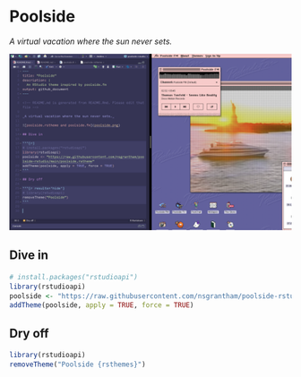 Poolside
================

<!-- README.md is generated from README.Rmd. Please edit that file -->

*A virtual vacation where the sun never sets.*

![poolside.rstheme and poolside.fm](poolside.png)

## Dive in

``` r
# install.packages("rstudioapi")
library(rstudioapi)
poolside <- "https://raw.githubusercontent.com/nsgrantham/poolside-rstudio/main/poolside.rstheme"
addTheme(poolside, apply = TRUE, force = TRUE)
```

## Dry off

``` r
library(rstudioapi)
removeTheme("Poolside {rsthemes}")
```
